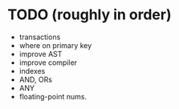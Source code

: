 # TODO (roughly in order)

* transactions
* where on primary key
* improve AST
* improve compiler
* indexes
* AND, ORs
* ANY
* floating-point nums.
